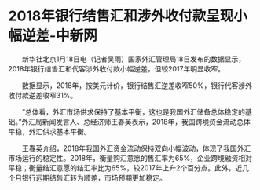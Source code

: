 # 2018年银行结售汇和涉外收付款呈现小幅逆差-中新网

　　新华社北京1月18日电（记者吴雨）国家外汇管理局18日发布的数据显示，2018年银行结售汇和代客涉外收付款小幅逆差，但较2017年明显收窄。

　　数据显示，2018年，按美元计价，银行结售汇逆差收窄50%，银行代客涉外收付款逆差收窄31%。

　　“总体看，外汇市场供求保持了基本平衡，这也是我国外汇储备总体稳定的基础。”外汇局新闻发言人、总经济师王春英表示，2018年，我国跨境资金流动总体平稳，外汇供求基本平衡。

　　王春英介绍，2018年我国外汇资金流动保持双向小幅波动，体现了我国外汇市场运行的稳定性。2018年，衡量购汇意愿的售汇率为65%，企业跨境融资相对平稳；衡量结汇意愿的结汇率比为65%，较2017年上升2个百分点。此外，近几个月银行远期结售汇转为顺差，市场预期更加稳定。
